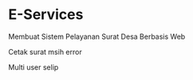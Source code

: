 # E-Services

Membuat Sistem Pelayanan Surat Desa Berbasis Web



Cetak surat msih error

Multi user selip
